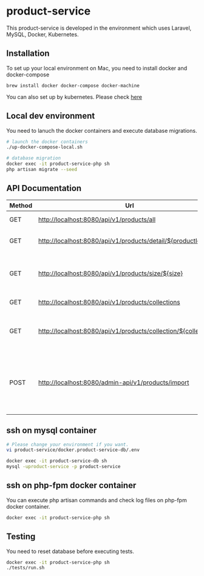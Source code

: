 # product-service
This product-service is developed in the environment which uses Laravel, MySQL, Docker, Kubernetes.

## Installation

To set up your local environment on Mac, you need to install docker and docker-compose

```
brew install docker docker-compose docker-machine
```

You can also set up by kubernetes. Please check [here](k83/README.md)

## Local dev environment
You need to lanuch the docker containers and execute database migrations.

```sh
# launch the docker containers
./up-docker-compose-local.sh

# database migration
docker exec -it product-service-php sh
php artisan migrate --seed
```

## API Documentation

| Method        | Url           | Description |
| ------------- |-------------| -----|
| GET      | [http://localhost:8080/api/v1/products/all](http://localhost:8080/api/v1/products/all) | A list of all products |
| GET      | [http://localhost:8080/api/v1/products/detail/${productId}](http://localhost:8080/api/v1/products/detail/C99900161)      | Detailed product information |
| GET      | [http://localhost:8080/api/v1/products/size/${size}](http://localhost:8080/api/v1/products/size/28)      | A list of IDs of all the products of the same size |
| GET      | [http://localhost:8080/api/v1/products/collections](http://localhost:8080/api/v1/products/collections) | A list of all collections |
| GET      | [http://localhost:8080/api/v1/products/collection/${collectionId}](http://localhost:8080/api/v1/products/collection/dapper)      | A list of IDs of all the products in the same collection |
| POST      | [http://localhost:8080/admin-api/v1/products/import](http://localhost:8080/admin-api/v1/products/import)      | Update products from a passed products json file with post body |

## ssh on mysql container

```sh
# Please change your environment if you want.
vi product-service/docker.product-service-db/.env

docker exec -it product-service-db sh
mysql -uproduct-service -p product-service
```

## ssh on php-fpm docker container
You can execute php artisan commands and check log files on php-fpm docker container.

```sh
docker exec -it product-service-php sh
```

## Testing
You need to reset database before executing tests.

```sh
docker exec -it product-service-php sh
./tests/run.sh
```